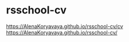 # rsschool-cv

https://AlenaKoryavaya.github.io/rsschool-cv/cv
https://AlenaKoryavaya.github.io/rsschool-cv/

